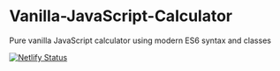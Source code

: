 # Vanilla-JavaScript-Calculator
Pure vanilla JavaScript calculator using modern ES6 syntax and classes

[![Netlify Status](https://api.netlify.com/api/v1/badges/f0e020a6-b8fe-4052-b2a1-deccd07a13e2/deploy-status)](https://app.netlify.com/sites/wizardly-turing-2d9a62/deploys)
